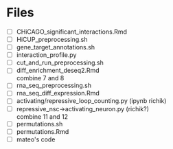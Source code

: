 # Files
- [ ] CHiCAGO_significant_interactions.Rmd  
- [ ] HiCUP_preprocessing.sh<br>
- [ ] gene_target_annotations.sh<br>
- [ ] interaction_profile.py<br>
- [ ] cut_and_run_preprocessing.sh<br> 
- [ ] diff_enrichment_deseq2.Rmd<br> combine 7 and 8
- [ ] rna_seq_preprocessing.sh<br>
- [ ] rna_seq_diff_expression.Rmd<br>
- [ ] activating/repressive_loop_counting.py (ipynb richik)<br>
- [ ] repressive_nsc->activating_neuron.py (richik?)<br> combine 11 and 12
- [ ] permutations.sh<br>
- [ ] permutations.Rmd<br>
- [ ] mateo's code<br>
